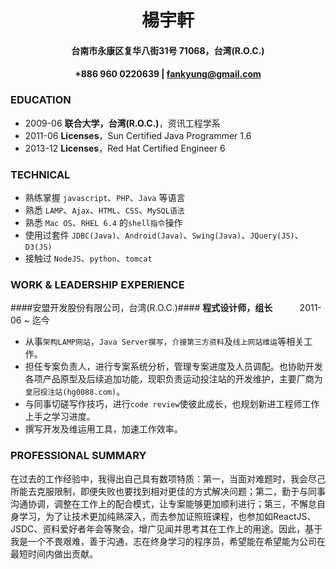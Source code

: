 # <center>楊宇軒</center>
#### <center>台南市永康区复华八街31号 71068，台湾(R.O.C.)</center>
#### <center>+886 960 0220639 | fankyung@gmail.com</center>

### EDUCATION
 * 2009-06 **联合大学，台湾(R.O.C.)**，资讯工程学系
 * 2011-06 **Licenses**，Sun Certified Java Programmer 1.6
 * 2013-12 **Licenses**，Red Hat Certified Engineer 6

### TECHNICAL
 * 熟练掌握 `javascript`、`PHP`、`Java` 等语言
 * 熟悉 `LAMP`、`Ajax`、`HTML`、`CSS`、`MySQL语法`
 * 熟悉 `Mac OS`、`RHEL 6.4` 的`shell指令`操作
 * 使用过套件 `JDBC(Java)`、`Android(Java)`、`Swing(Java)`、`JQuery(JS)`、`D3(JS)`
 * 接触过 `NodeJS`、`python`、`tomcat`

### WORK & LEADERSHIP EXPERIENCE
####安盟开发股份有限公司，台湾(R.O.C.)####
**程式设计师，组长**&nbsp;&nbsp;&nbsp;&nbsp;&nbsp;&nbsp;&nbsp;&nbsp;&nbsp;&nbsp;&nbsp;2011-06 ~ 迄今

 * 从事`架构LAMP网站`，`Java Server撰写`，`介接第三方资料`及`线上网站维运`等相关工作。
 * 担任专案负责人，进行专案系统分析，管理专案进度及人员调配。也协助开发各项产品原型及后续追加功能，现职负责运动投注站的开发维护，主要厂商为`皇冠投注站(hg0088.com)`。
 * 与同事切磋写作技巧，进行`code review`使彼此成长，也规划新进工程师工作上手之学习进度。
 * 撰写开发及维运用工具，加速工作效率。
 
### PROFESSIONAL SUMMARY
在过去的工作经验中，我得出自己具有数项特质：第一，当面对难题时，我会尽己所能去克服限制，即便失败也要找到相对更佳的方式解决问题；第二，勤于与同事沟通协调，调整在工作上的配合模式，让专案能够更加顺利进行；第三，不懈怠自身学习，为了让技术更加纯熟深入，而去参加证照班课程，也参加如ReactJS、 JSDC、资料爱好者年会等聚会，增广见闻并思考其在工作上的用途。因此，基于我是一个不畏艰难，善于沟通，志在终身学习的程序员，希望能在希望能为公司在最短时间内做出贡献。